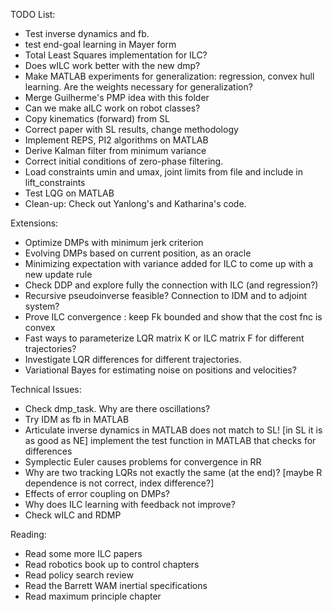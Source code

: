 TODO List:

- Test inverse dynamics and fb.
- test end-goal learning in Mayer form
- Total Least Squares implementation for ILC?
- Does wILC work better with the new dmp?
- Make MATLAB experiments for generalization: regression, convex hull learning. 
  Are the weights necessary for generalization? 
- Merge Guilherme's PMP idea with this folder
- Can we make aILC work on robot classes?
- Copy kinematics (forward) from SL
- Correct paper with SL results, change methodology
- Implement REPS, PI2 algorithms on MATLAB
- Derive Kalman filter from minimum variance
- Correct initial conditions of zero-phase filtering.
- Load constraints umin and umax, joint limits from file and include in lift_constraints
- Test LQG on MATLAB 
- Clean-up: Check out Yanlong's and Katharina's code.

Extensions:
- Optimize DMPs with minimum jerk criterion
- Evolving DMPs based on current position, as an oracle 
- Minimizing expectation with variance added for ILC to come up with a new update rule
- Check DDP and explore fully the connection with ILC (and regression?)
- Recursive pseudoinverse feasible? Connection to IDM and to adjoint system?
- Prove ILC convergence : keep Fk bounded and show that the cost fnc is convex
- Fast ways to parameterize LQR matrix K or ILC matrix F for different trajectories?
- Investigate LQR differences for different trajectories.
- Variational Bayes for estimating noise on positions and velocities?

Technical Issues:
- Check dmp_task. Why are there oscillations?
- Try IDM as fb in MATLAB
- Articulate inverse dynamics in MATLAB does not match to SL! [in SL it is as good as NE]
implement the test function in MATLAB that checks for differences
- Symplectic Euler causes problems for convergence in RR
- Why are two tracking LQRs not exactly the same (at the end)? 
  [maybe R dependence is not correct, index difference?]
- Effects of error coupling on DMPs?
- Why does ILC learning with feedback not improve?
- Check wILC and RDMP

Reading:
- Read some more ILC papers
- Read robotics book up to control chapters
- Read policy search review
- Read the Barrett WAM inertial specifications
- Read maximum principle chapter

